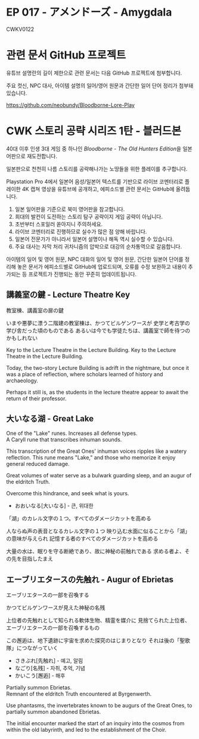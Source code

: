 # EP 017 - アメンドーズ - Amygdala

CWKV0122

# 관련 문서 GitHub 프로젝트

유튜브 설명란의 길이 제한으로 관련 문서는 다음 GitHub 프로젝트에 첨부합니다.

주요 컷신, NPC 대사, 아이템 설명의 일어/영어 원문과 간단한 일어 단어 정리가 첨부돼 있습니다.

https://github.com/neobundy/Bloodborne-Lore-Play

# CWK 스토리 공략 시리즈 1탄 - 블러드본

40대 이후 인생 3대 게임 중 하나인 *Bloodborne - The Old Hunters Edition*을 일본어판으로 재도전합니다.

일본판으로 천천히 나름 스토리를 공략해나가는 노땅들을 위한 플레이를 추구합니다.

Playstation Pro 4에서 일본어 음성/일본어 텍스트를 기반으로 라이브 코멘터리로 플레이한 4K 캡쳐 영상을 유튜브에 공개하고, 에피소드별 관련 문서는 GitHub에 올려둡니다.

1. 일본 일어판을 기준으로 북미 영어판을 참고합니다.
2. 희대의 발컨이 도전하는 스토리 탐구 공략이지 게임 공략이 아닙니다.
3. 초반부터 스포일러 쏟아지니 주의하세요.
4. 라이브 코멘터리로 진행하므로 실수가 많은 점 양해 바랍니다.
5. 일본어 전문가가 아니라서 일본어 설명이나 해독 역시 실수할 수 있습니다.
6. 주요 대사는 자막 처리 귀차니즘의 압박으로 대강의 순차통역으로 갈음합니다.

아이템의 일어 및 영어 원문, NPC 대화의 일어 및 영어 원문, 간단한 일본어 단어를 정리해 놓은 문서가 에피소드별로 GitHub에 업로드되며, 오류를 수정 보완하고 내용이 추가되는 등 프로젝트가 진행되는 동안 꾸준히 업데이트됩니다.

## 講義室の鍵 - Lecture Theatre Key

教室棟、講義室の扉の鍵

いまや悪夢に漂う二階建の教室棟は、かつてビルゲンワースが
史学と考古学の学び舎だった頃のものである
あるいは今でも学徒たちは、講義室で師を待つのかもしれない

Key to the Lecture Theatre in the Lecture Building. 
Key to the Lecture Theatre in the Lecture Building.

Today, the two-story Lecture Building is adrift in the
nightmare, but once it was a place of reflection, where
scholars learned of history and archaeology.

Perhaps it still is, as the students in the lecture theatre
appear to await the return of their professor.  


## 大いなる湖 - Great Lake

One of the "Lake" runes. Increases all defense types.   
A Caryll rune that transcribes inhuman sounds.

This transcription of the Great Ones' inhuman voices ripples
like a watery reflection. This rune means "Lake," and those
who memorize it enjoy general reduced damage.

Great volumes of water serve as a bulwark guarding sleep,
and an augur of the eldritch Truth.

Overcome this hindrance, and seek what is yours.    

* おおいなる[大いなる] - 큰, 위대한

「湖」のカレル文字の１つ。すべてのダメージカットを高める

人ならぬ声の表音となるカレル文字の１つ
映り込む水面に似ることから「湖」の意味が与えられ
記憶する者のすべてのダメージカットを高める

大量の水は、眠りを守る断絶であり、故に神秘の前触れである
求める者よ、その先を目指したまえ

## エーブリエタースの先触れ - Augur of Ebrietas

エーブリエタースの一部を召喚する

かつてビルゲンワースが見えた神秘の名残

上位者の先触れとして知られる軟体生物、精霊を媒介に
見捨てられた上位者、エーブリエタースの一部を召喚するもの

この邂逅は、地下遺跡に宇宙を求めた探究のはじまりとなり
それは後の「聖歌隊」につながっていく

* さきぶれ[先触れ]  - 예고, 알림
* なごり[名残] - 자취, 추억, 기념
* かいこう[邂逅] - 해후

Partially summon Ebrietas.  
Remnant of the eldritch Truth encountered at Byrgenwerth.

Use phantasms, the invertebrates known to be augurs of the
Great Ones, to partially summon abandoned Ebrietas.

The initial encounter marked the start of an inquiry into the
cosmos from within the old labyrinth, and led to the
establishment of the Choir. 

